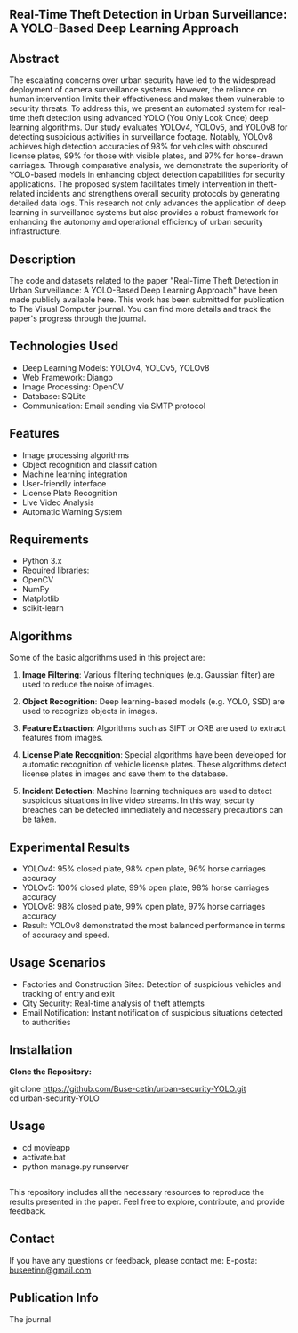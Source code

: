 ## **Real-Time Theft Detection in Urban Surveillance: A YOLO-Based Deep Learning Approach**

## Abstract
The escalating concerns over urban security have led to the widespread deployment of camera surveillance systems. However, the reliance on human intervention limits their effectiveness and makes them vulnerable to security threats. To address this, we present an automated system for real-time theft detection using advanced YOLO (You Only Look Once) deep learning algorithms. Our study evaluates YOLOv4, YOLOv5, and
YOLOv8 for detecting suspicious activities in surveillance footage. Notably, YOLOv8 achieves high detection accuracies of 98% for vehicles with obscured license plates, 99% for those with visible plates, and 97%
for horse-drawn carriages. Through comparative analysis, we demonstrate the superiority of YOLO-based models in enhancing object detection capabilities for security applications. The proposed system facilitates
timely intervention in theft-related incidents and strengthens overall security protocols by generating detailed data logs. This research not only advances the application of deep learning in surveillance systems
but also provides a robust framework for enhancing the autonomy and operational efficiency of urban security infrastructure.

## Description
The code and datasets related to the paper "Real-Time Theft Detection in Urban Surveillance: A YOLO-Based Deep Learning Approach" have been made publicly available here. This work has been submitted for publication to The Visual Computer journal. You can find more details and track the paper's progress through the journal.


## Technologies Used

- Deep Learning Models: YOLOv4, YOLOv5, YOLOv8
- Web Framework: Django
- Image Processing: OpenCV
- Database: SQLite
- Communication: Email sending via SMTP protocol

## Features

- Image processing algorithms
- Object recognition and classification
- Machine learning integration
- User-friendly interface
- License Plate Recognition
- Live Video Analysis
- Automatic Warning System

## Requirements

- Python 3.x
- Required libraries:
- OpenCV
- NumPy
- Matplotlib
- scikit-learn
    
## Algorithms

Some of the basic algorithms used in this project are:

1. **Image Filtering**: Various filtering techniques (e.g. Gaussian filter) are used to reduce the noise of images.

2. **Object Recognition**: Deep learning-based models (e.g. YOLO, SSD) are used to recognize objects in images.

3. **Feature Extraction**: Algorithms such as SIFT or ORB are used to extract features from images.

4. **License Plate Recognition**: Special algorithms have been developed for automatic recognition of vehicle license plates. These algorithms detect license plates in images and save them to the database.

5. **Incident Detection**: Machine learning techniques are used to detect suspicious situations in live video streams. In this way, security breaches can be detected immediately and necessary precautions can be taken.  

## Experimental Results
- YOLOv4: 95% closed plate, 98% open plate, 96% horse carriages accuracy 
- YOLOv5: 100% closed plate, 99% open plate, 98% horse carriages accuracy 
- YOLOv8: 98% closed plate, 99% open plate, 97% horse carriages accuracy
- Result: YOLOv8 demonstrated the most balanced performance in terms of accuracy and speed.

## Usage Scenarios

- Factories and Construction Sites: Detection of suspicious vehicles and tracking of entry and exit
- City Security: Real-time analysis of theft attempts
- Email Notification: Instant notification of suspicious situations detected to authorities

## Installation
 **Clone the Repository:**

git clone https://github.com/Buse-cetin/urban-security-YOLO.git  
cd urban-security-YOLO



## Usage
- cd movieapp
- activate.bat
- python manage.py runserver

## 
This repository includes all the necessary resources to reproduce the results presented in the paper. Feel free to explore, contribute, and provide feedback.

## Contact
If you have any questions or feedback, please contact me:
E-posta: buseetinn@gmail.com

## Publication Info
The journal

